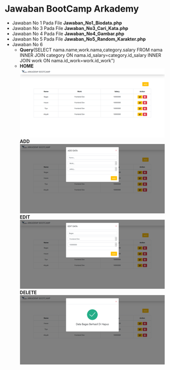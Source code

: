 # Jawaban BootCamp Arkademy

<ul>
  <li>Jawaban No 1 Pada File <b>Jawaban_No1_Biodata.php</b> </li>
  <li>Jawaban No 3 Pada File <b>Jawaban_No3_Cari_Kata.php</b> </li>
  <li>Jawaban No 4 Pada File <b>Jawaban_No4_Gambar.php</b> </li>
  <li>Jawaban No 5 Pada File <b>Jawaban_No5_Random_Karakter.php</b> </li>
  <li>Jawaban No 6  
    <ul type="A">
      <li></b><b>Query</b>(SELECT nama.name,work.nama,category.salary FROM nama INNER JOIN category ON  nama.id_salary=category.id_salary INNER JOIN work ON nama.id_work=work.id_work")
      </li>
      <li>
        <b>HOME</b><img src="https://raw.githubusercontent.com/nhasoenhasan/Jawaban_BootCamp/master/Screenshot/Home.png">
        <b>ADD</b><img src="https://raw.githubusercontent.com/nhasoenhasan/Jawaban_BootCamp/master/Screenshot/ADD.png">
        <b>EDIT</b><img src="https://raw.githubusercontent.com/nhasoenhasan/Jawaban_BootCamp/master/Screenshot/EDIT.png">
        <b>DELETE</b><img src="https://raw.githubusercontent.com/nhasoenhasan/Jawaban_BootCamp/master/Screenshot/DELETE.png">
      </li>
    </ul> 
  </li>
  
  
<ul>
